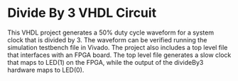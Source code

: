 # Divide By 3 VHDL Circuit

This VHDL project generates a 50% duty cycle waveform for a system clock that is divided by 3.  The waveform can be verified running the simulation testbench file in Vivado.  The project also includes a top level file that interfaces with an FPGA board.  The top level file generates a slow clock that maps to LED(1) on the FPGA, while the output of the divideBy3 hardware maps to LED(0). 
